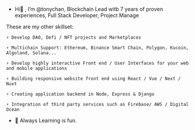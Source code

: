- Hi👋 , I’m @tonychan, Blockchain Lead witb 7 years of proven experiences, Full Stack Developer, Project Manage

These are my other skillset: 
    
    ⚡ Develop DAO, Defi / NFT projects and Marketplaces

    ⚡ Multichain Support: Ethereum, Binance Smart Chain, Polygon, Kucoin, Algoland, Solana...

    ⚡ Develop highly interactive Front end / User Interfaces for your web and mobile applications

    ⚡ Building responsive website front end using React / Vue / Next / Nuxt

    ⚡ Creating application backend in Node, Express & Django

    ⚡ Integration of third party services such as Firebase/ AWS / Digital Ocean

- 💞️ Always Learning is fun.

